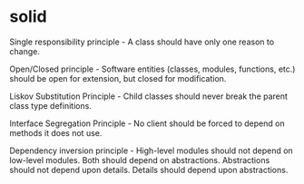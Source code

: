 # solid

Single responsibility principle - A class should have only one reason to change.

Open/Closed principle - Software entities (classes, modules, functions, etc.) should be open for extension, but closed for modification.

Liskov Substitution Principle - Child classes should never break the parent class type definitions.

Interface Segregation Principle - No client should be forced to depend on methods it does not use.

Dependency inversion principle - High-level modules should not depend on low-level modules. Both should depend on abstractions. Abstractions should not depend upon details. Details should depend upon abstractions.
